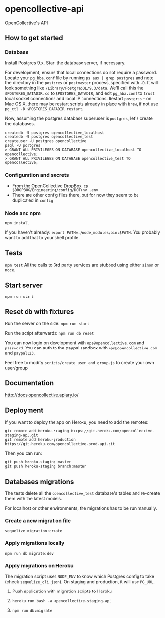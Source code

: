 # opencollective-api
OpenCollective's API

## How to get started

### Database
Install Postgres 9.x. Start the database server, if necessary.

For development, ensure that local connections do not require a password. Locate your `pg_hba.conf` file by
running `ps aux | grep postgres` and note the directory in the `postgres` or `postmaster` process, specified with `-D`.
It will look something like `/Library/PostgreSQL/9.3/data`. We'll call this the `$POSTGRES_DATADIR`. `cd` to `$POSTGRES_DATADIR`, and
edit `pg_hba.conf` to `trust` local socket connections and local IP connections. Restart `postgres` - on Mac OS X, there may be
restart scripts already in place with `brew`, if not use `pg_ctl -D $POSTGRES_DATADIR restart`.

Now, assuming the postgres database superuser is `postgres`, let's create the databases.
```
createdb -U postgres opencollective_localhost
createdb -U postgres opencollective_test
createuser -U postgres opencollective
psql -U postgres
> GRANT ALL PRIVILEGES ON DATABASE opencollective_localhost TO opencollective;
> GRANT ALL PRIVILEGES ON DATABASE opencollective_test TO opencollective;
```

### Configuration and secrets
- From the OpenCollective DropBox: `cp $DROPBOX/Engineering/config/DOTenv .env`
- There are other config files there, but for now they seem to be duplicated in `config`

### Node and npm

`npm install`

If you haven't already: `export PATH=./node_modules/bin:$PATH`. You probably want to add
that to your shell profile.


## Tests
`npm test`
All the calls to 3rd party services are stubbed using either `sinon` or `nock`.

## Start server
`npm run start`

## Reset db with fixtures

Run the server on the side:
`npm run start`

Run the script afterwards:
`npm run db:reset`

You can now login on development with `ops@opencollective.com` and `password`.
You can auth to the paypal sandbox with `ops@opencollective.com` and `paypal123`.

Feel free to modify `scripts/create_user_and_group.js` to create your own user/group.

## Documentation
http://docs.opencollective.apiary.io/

## Deployment

If you want to deploy the app on Heroku, you need to add the remotes:

```
git remote add heroku-staging https://git.heroku.com/opencollective-staging-api.git
git remote add heroku-production https://git.heroku.com/opencollective-prod-api.git
```

Then you can run:

```
git push heroku-staging master
git push heroku-staging branch:master
```

## Databases migrations

The tests delete all the `opencollective_test` database's tables and re-create them with the latest models.

For localhost or other environments, the migrations has to be run manually.

### Create a new migration file

`sequelize migration:create`

### Apply migrations locally

`npm run db:migrate:dev`

### Apply migrations on Heroku

The migration script uses `NODE_ENV` to know which Postgres config to take (check `sequelize_cli.json`). On staging and production, it will use `PG_URL`.

1) Push application with migration scripts to Heroku

2) `heroku run bash -a opencollective-staging-api`

3) `npm run db:migrate`

